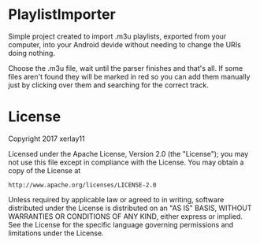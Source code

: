 # PlaylistImporter

Simple project created to import .m3u playlists, exported from your computer, into your Android devide without needing to change the URIs doing nothing.

Choose the .m3u file, wait until the parser finishes and that's all. If some files aren't found they will be marked in red so you can add them manually just by clicking over them and searching for the correct track.

# License

Copyright 2017 xerlay11

Licensed under the Apache License, Version 2.0 (the "License");
you may not use this file except in compliance with the License.
You may obtain a copy of the License at

    http://www.apache.org/licenses/LICENSE-2.0

Unless required by applicable law or agreed to in writing, software
distributed under the License is distributed on an "AS IS" BASIS,
WITHOUT WARRANTIES OR CONDITIONS OF ANY KIND, either express or implied.
See the License for the specific language governing permissions and
limitations under the License.
